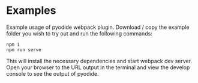 # Examples

Example usage of pyodide webpack plugin. Download / copy the example folder you wish to try out and run the following commands:

```
npm i
npm run serve
```

This will install the necessary dependencies and start webpack dev server. Open your browser to the URL output in the terminal and view the develop console to see the output of pyodide.
